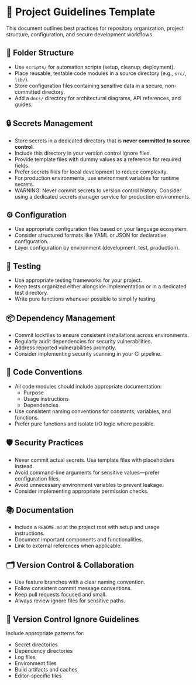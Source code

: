 # 🧭 Project Guidelines Template

This document outlines best practices for repository organization, project structure, configuration, and secure development workflows.

## 📁 Folder Structure

- Use `scripts/` for automation scripts (setup, cleanup, deployment).
- Place reusable, testable code modules in a source directory (e.g., `src/`, `lib/`).
- Store configuration files containing sensitive data in a secure, non-committed directory.
- Add a `docs/` directory for architectural diagrams, API references, and guides.

## 🔒 Secrets Management

- Store secrets in a dedicated directory that is **never committed to source control**.
- Include this directory in your version control ignore files.
- Provide template files with dummy values as a reference for required fields.
- Prefer secrets files for local development to reduce complexity.
- For production environments, use environment variables for runtime secrets.
- WARNING: Never commit secrets to version control history. Consider using a dedicated secrets manager service for production environments.

## ⚙️ Configuration

- Use appropriate configuration files based on your language ecosystem.
- Consider structured formats like YAML or JSON for declarative configuration.
- Layer configuration by environment (development, test, production).

## 🧪 Testing

- Use appropriate testing frameworks for your project.
- Keep tests organized either alongside implementation or in a dedicated test directory.
- Write pure functions whenever possible to simplify testing.

## 📦 Dependency Management

- Commit lockfiles to ensure consistent installations across environments.
- Regularly audit dependencies for security vulnerabilities.
- Address reported vulnerabilities promptly.
- Consider implementing security scanning in your CI pipeline.

## 🧾 Code Conventions

- All code modules should include appropriate documentation:
  - Purpose
  - Usage instructions 
  - Dependencies
- Use consistent naming conventions for constants, variables, and functions.
- Prefer pure functions and isolate I/O logic where possible.

## 🛡️ Security Practices

- Never commit actual secrets. Use template files with placeholders instead.
- Avoid command-line arguments for sensitive values—prefer configuration files.
- Avoid unnecessary environment variables to prevent leakage.
- Consider implementing appropriate permission checks.

## 📚 Documentation

- Include a `README.md` at the project root with setup and usage instructions.
- Document important components and functionalities.
- Link to external references when applicable.

## 🗂 Version Control & Collaboration

- Use feature branches with a clear naming convention.
- Follow consistent commit message conventions.
- Keep pull requests focused and small.
- Always review ignore files for sensitive paths.

## 🚫 Version Control Ignore Guidelines

Include appropriate patterns for:
  - Secret directories
  - Dependency directories
  - Log files
  - Environment files
  - Build artifacts and caches
  - Editor-specific files
